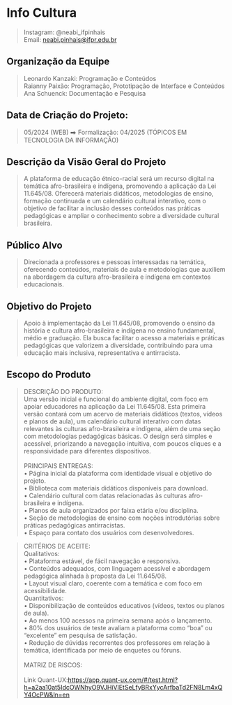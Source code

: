 # Info Cultura
> Instagram: @neabi_ifpinhais \
> Email: neabi.pinhais@ifpr.edu.br

## Organização da Equipe
> Leonardo Kanzaki: Programação e Conteúdos \
> Raianny Paixão: Programação, Prototipação de Interface e Conteúdos \
> Ana Schuenck: Documentação e Pesquisa

## Data de Criação do Projeto:
> 05/2024 (WEB) ⮕  Formalização: 04/2025 (TÓPICOS EM TECNOLOGIA DA INFORMAÇÃO)

## Descrição da Visão Geral do Projeto
> A plataforma de educação étnico-racial será um recurso digital na temática afro-brasileira e indígena, promovendo a aplicação da Lei 11.645/08. Oferecerá materiais didáticos, metodologias de ensino, formação continuada e um calendário cultural interativo, com o objetivo de facilitar a inclusão desses conteúdos nas práticas pedagógicas e ampliar o conhecimento sobre a diversidade cultural brasileira.

## Público Alvo
> Direcionada a professores e pessoas interessadas na temática, oferecendo conteúdos, materiais de aula e metodologias que auxiliem na abordagem da cultura afro-brasileira e indígena em contextos educacionais.

## Objetivo do Projeto
> Apoio à implementação da Lei 11.645/08, promovendo o ensino da história e cultura afro-brasileira e indígena no ensino fundamental, médio e graduação. Ela busca facilitar o acesso a materiais e práticas pedagógicas que valorizem a diversidade, contribuindo para uma educação mais inclusiva, representativa e antirracista.

## Escopo do Produto
> DESCRIÇÃO DO PRODUTO: \
Uma versão inicial e funcional do ambiente digital, com foco em apoiar educadores na aplicação da Lei 11.645/08. Esta primeira versão contará com um acervo de materiais didáticos (textos, vídeos e planos de aula), um calendário cultural interativo com datas relevantes às culturas afro-brasileira e indígena, além de uma seção com metodologias pedagógicas básicas. O design será simples e acessível, priorizando a navegação intuitiva, com poucos cliques e a responsividade para diferentes dispositivos. \
\
> PRINCIPAIS ENTREGAS: \
• Página inicial da plataforma com identidade visual e objetivo do projeto. \
• Biblioteca com materiais didáticos disponíveis para download. \
• Calendário cultural com datas relacionadas às culturas afro-brasileira e indígena. \
• Planos de aula organizados por faixa etária e/ou disciplina. \
• Seção de metodologias de ensino com noções introdutórias sobre práticas pedagógicas antirracistas. \
• Espaço para contato dos usuários com desenvolvedores. 

> CRITÉRIOS DE ACEITE: \
> Qualitativos: \
• Plataforma estável, de fácil navegação e responsiva. \
• Conteúdos adequados, com linguagem acessível e abordagem pedagógica alinhada à proposta da Lei 11.645/08. \
• Layout visual claro, coerente com a temática e com foco em acessibilidade. \
> Quantitativos: \
• Disponibilização de conteúdos educativos (vídeos, textos ou planos de aula). \
• Ao menos 100 acessos na primeira semana após o lançamento. \
• 80% dos usuários de teste avaliam a plataforma como “boa” ou “excelente” em pesquisa de satisfação. \
• Redução de dúvidas recorrentes dos professores em relação à temática, identificada por meio de enquetes ou fóruns. \
\
> MATRIZ DE RISCOS:\
> \
> Link Quant-UX:https://app.quant-ux.com/#/test.html?h=a2aa10at5IdcOWNhyO9VJHiVlEtSeLfyBRxYycArfbaTd2FN8Lm4xQY4OcPW&ln=en



